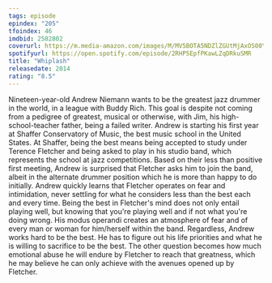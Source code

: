```yaml
---
tags: episode
epindex: "205"
tfoindex: 46
imdbid: 2582802
coverurl: https://m.media-amazon.com/images/M/MV5BOTA5NDZlZGUtMjAxOS00YTRkLTkwYmMtYWQ0NWEwZDZiNjEzXkEyXkFqcGdeQXVyMTMxODk2OTU@._V1_SY300_CR0,0,202,300_.jpg
spotifyurl: https://open.spotify.com/episode/2RHP5EpfPKawLZqDRkuSMR
title: "Whiplash"
releasedate: 2014
rating: "8.5"
---
```


Nineteen-year-old Andrew Niemann wants to be the greatest jazz drummer in the world, in a league with Buddy Rich. This goal is despite not coming from a pedigree of greatest, musical or otherwise, with Jim, his high-school-teacher father, being a failed writer. Andrew is starting his first year at Shaffer Conservatory of Music, the best music school in the United States. At Shaffer, being the best means being accepted to study under Terence Fletcher and being asked to play in his studio band, which represents the school at jazz competitions. Based on their less than positive first meeting, Andrew is surprised that Fletcher asks him to join the band, albeit in the alternate drummer position which he is more than happy to do initially. Andrew quickly learns that Fletcher operates on fear and intimidation, never settling for what he considers less than the best each and every time. Being the best in Fletcher's mind does not only entail playing well, but knowing that you're playing well and if not what you're doing wrong. His modus operandi creates an atmosphere of fear and of every man or woman for him/herself within the band. Regardless, Andrew works hard to be the best. He has to figure out his life priorities and what he is willing to sacrifice to be the best. The other question becomes how much emotional abuse he will endure by Fletcher to reach that greatness, which he may believe he can only achieve with the avenues opened up by Fletcher.